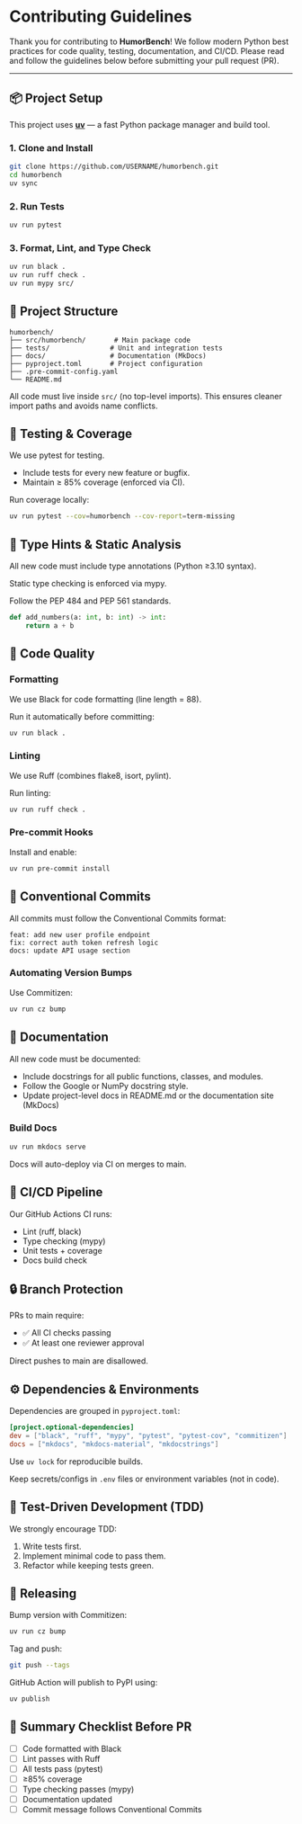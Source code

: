 # Contributing Guidelines

Thank you for contributing to **HumorBench**!
We follow modern Python best practices for code quality, testing, documentation, and CI/CD.
Please read and follow the guidelines below before submitting your pull request (PR).

---

## 📦 Project Setup

This project uses **[uv](https://docs.astral.sh/uv/)** — a fast Python package manager and build tool.

### 1. Clone and Install
```bash
git clone https://github.com/USERNAME/humorbench.git
cd humorbench
uv sync
```

### 2. Run Tests
```bash
uv run pytest
```

### 3. Format, Lint, and Type Check
```bash
uv run black .
uv run ruff check .
uv run mypy src/
```

## 🧱 Project Structure

```
humorbench/
├── src/humorbench/       # Main package code
├── tests/               # Unit and integration tests
├── docs/                # Documentation (MkDocs)
├── pyproject.toml       # Project configuration
├── .pre-commit-config.yaml
└── README.md
```

All code must live inside `src/` (no top-level imports).
This ensures cleaner import paths and avoids name conflicts.

## 🧪 Testing & Coverage

We use pytest for testing.

- Include tests for every new feature or bugfix.
- Maintain ≥ 85% coverage (enforced via CI).

Run coverage locally:

```bash
uv run pytest --cov=humorbench --cov-report=term-missing
```

## 🧠 Type Hints & Static Analysis

All new code must include type annotations (Python ≥3.10 syntax).

Static type checking is enforced via mypy.

Follow the PEP 484 and PEP 561 standards.

```python
def add_numbers(a: int, b: int) -> int:
    return a + b
```

## 🧹 Code Quality

### Formatting
We use Black for code formatting (line length = 88).

Run it automatically before committing:

```bash
uv run black .
```

### Linting
We use Ruff (combines flake8, isort, pylint).

Run linting:

```bash
uv run ruff check .
```

### Pre-commit Hooks
Install and enable:

```bash
uv run pre-commit install
```

## 🧾 Conventional Commits

All commits must follow the Conventional Commits format:

```
feat: add new user profile endpoint
fix: correct auth token refresh logic
docs: update API usage section
```

### Automating Version Bumps
Use Commitizen:

```bash
uv run cz bump
```

## 📘 Documentation

All new code must be documented:

- Include docstrings for all public functions, classes, and modules.
- Follow the Google or NumPy docstring style.
- Update project-level docs in README.md or the documentation site (MkDocs)

### Build Docs
```bash
uv run mkdocs serve
```

Docs will auto-deploy via CI on merges to main.

## 🔄 CI/CD Pipeline

Our GitHub Actions CI runs:

- Lint (ruff, black)
- Type checking (mypy)
- Unit tests + coverage
- Docs build check

## 🔒 Branch Protection

PRs to main require:

- ✅ All CI checks passing
- ✅ At least one reviewer approval

Direct pushes to main are disallowed.

## ⚙️ Dependencies & Environments

Dependencies are grouped in `pyproject.toml`:

```toml
[project.optional-dependencies]
dev = ["black", "ruff", "mypy", "pytest", "pytest-cov", "commitizen"]
docs = ["mkdocs", "mkdocs-material", "mkdocstrings"]
```

Use `uv lock` for reproducible builds.

Keep secrets/configs in `.env` files or environment variables (not in code).

## 🧪 Test-Driven Development (TDD)

We strongly encourage TDD:

1. Write tests first.
2. Implement minimal code to pass them.
3. Refactor while keeping tests green.

## 🚀 Releasing

Bump version with Commitizen:

```bash
uv run cz bump
```

Tag and push:

```bash
git push --tags
```

GitHub Action will publish to PyPI using:

```bash
uv publish
```

## 🎯 Summary Checklist Before PR

- [ ] Code formatted with Black
- [ ] Lint passes with Ruff
- [ ] All tests pass (pytest)
- [ ] ≥85% coverage
- [ ] Type checking passes (mypy)
- [ ] Documentation updated
- [ ] Commit message follows Conventional Commits
